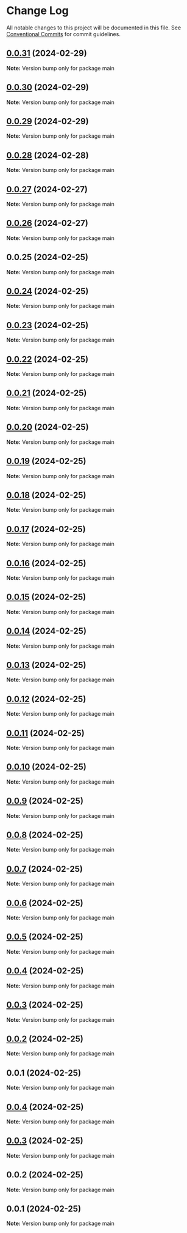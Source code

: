 # Change Log

All notable changes to this project will be documented in this file.
See [Conventional Commits](https://conventionalcommits.org) for commit guidelines.

## [0.0.31](https://github.com/charlotte-hues/valculator/compare/main@0.0.30...main@0.0.31) (2024-02-29)

**Note:** Version bump only for package main





## [0.0.30](https://github.com/charlotte-hues/valculator/compare/main@0.0.29...main@0.0.30) (2024-02-29)

**Note:** Version bump only for package main





## [0.0.29](https://github.com/charlotte-hues/valculator/compare/main@0.0.28...main@0.0.29) (2024-02-29)

**Note:** Version bump only for package main





## [0.0.28](https://github.com/charlotte-hues/valculator/compare/main@0.0.27...main@0.0.28) (2024-02-28)

**Note:** Version bump only for package main





## [0.0.27](https://github.com/charlotte-hues/valculator/compare/main@0.0.26...main@0.0.27) (2024-02-27)

**Note:** Version bump only for package main





## [0.0.26](https://github.com/charlotte-hues/valculator/compare/main@0.0.25...main@0.0.26) (2024-02-27)

**Note:** Version bump only for package main





## 0.0.25 (2024-02-25)

**Note:** Version bump only for package main





## [0.0.24](https://github.com/charlotte-hues/valculator/compare/main@0.0.23...main@0.0.24) (2024-02-25)

**Note:** Version bump only for package main





## [0.0.23](https://github.com/charlotte-hues/valculator/compare/main@0.0.22...main@0.0.23) (2024-02-25)

**Note:** Version bump only for package main





## [0.0.22](https://github.com/charlotte-hues/valculator/compare/main@0.0.21...main@0.0.22) (2024-02-25)

**Note:** Version bump only for package main





## [0.0.21](https://github.com/charlotte-hues/valculator/compare/main@0.0.20...main@0.0.21) (2024-02-25)

**Note:** Version bump only for package main





## [0.0.20](https://github.com/charlotte-hues/valculator/compare/main@0.0.19...main@0.0.20) (2024-02-25)

**Note:** Version bump only for package main





## [0.0.19](https://github.com/charlotte-hues/valculator/compare/main@0.0.18...main@0.0.19) (2024-02-25)

**Note:** Version bump only for package main





## [0.0.18](https://github.com/charlotte-hues/valculator/compare/main@0.0.17...main@0.0.18) (2024-02-25)

**Note:** Version bump only for package main





## [0.0.17](https://github.com/charlotte-hues/valculator/compare/main@0.0.16...main@0.0.17) (2024-02-25)

**Note:** Version bump only for package main





## [0.0.16](https://github.com/charlotte-hues/valculator/compare/main@0.0.15...main@0.0.16) (2024-02-25)

**Note:** Version bump only for package main





## [0.0.15](https://github.com/charlotte-hues/valculator/compare/main@0.0.14...main@0.0.15) (2024-02-25)

**Note:** Version bump only for package main





## [0.0.14](https://github.com/charlotte-hues/valculator/compare/main@0.0.13...main@0.0.14) (2024-02-25)

**Note:** Version bump only for package main





## [0.0.13](https://github.com/charlotte-hues/valculator/compare/main@0.0.12...main@0.0.13) (2024-02-25)

**Note:** Version bump only for package main





## [0.0.12](https://github.com/charlotte-hues/valculator/compare/main@0.0.11...main@0.0.12) (2024-02-25)

**Note:** Version bump only for package main





## [0.0.11](https://github.com/charlotte-hues/valculator/compare/main@0.0.10...main@0.0.11) (2024-02-25)

**Note:** Version bump only for package main





## [0.0.10](https://github.com/charlotte-hues/valculator/compare/main@0.0.9...main@0.0.10) (2024-02-25)

**Note:** Version bump only for package main





## [0.0.9](https://github.com/charlotte-hues/valculator/compare/main@0.0.8...main@0.0.9) (2024-02-25)

**Note:** Version bump only for package main





## [0.0.8](https://github.com/charlotte-hues/valculator/compare/main@0.0.7...main@0.0.8) (2024-02-25)

**Note:** Version bump only for package main





## [0.0.7](https://github.com/charlotte-hues/valculator/compare/main@0.0.6...main@0.0.7) (2024-02-25)

**Note:** Version bump only for package main





## [0.0.6](https://github.com/charlotte-hues/valculator/compare/main@0.0.5...main@0.0.6) (2024-02-25)

**Note:** Version bump only for package main





## [0.0.5](https://github.com/charlotte-hues/valculator/compare/main@0.0.4...main@0.0.5) (2024-02-25)

**Note:** Version bump only for package main





## [0.0.4](https://github.com/charlotte-hues/valculator/compare/main@0.0.3...main@0.0.4) (2024-02-25)

**Note:** Version bump only for package main





## [0.0.3](https://github.com/charlotte-hues/valculator/compare/main@0.0.2...main@0.0.3) (2024-02-25)

**Note:** Version bump only for package main





## [0.0.2](https://github.com/charlotte-hues/valculator/compare/main@0.0.1...main@0.0.2) (2024-02-25)

**Note:** Version bump only for package main





## 0.0.1 (2024-02-25)

**Note:** Version bump only for package main





## [0.0.4](https://github.com/charlotte-hues/valculator/compare/main@0.0.3...main@0.0.4) (2024-02-25)

**Note:** Version bump only for package main





## [0.0.3](https://github.com/charlotte-hues/valculator/compare/main@0.0.2...main@0.0.3) (2024-02-25)

**Note:** Version bump only for package main





## 0.0.2 (2024-02-25)

**Note:** Version bump only for package main





## 0.0.1 (2024-02-25)

**Note:** Version bump only for package main
